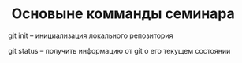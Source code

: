 #  Основыне комманды семинара

git init – инициализация локального репозитория

git status – получить информацию от git о его текущем состоянии

